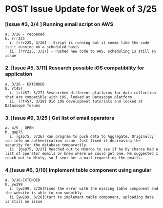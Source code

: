 # POST Issue Update for Week of 3/25

### [Issue #3, 3/4 ] Running email script on AWS
    a. 3/26 - reopened 
    b. rrr225
      i. [rrr225, 3/26] - Script is running but it seems like the code isn’t running on a scheduled basis
      ii. [rrr225, 3/27] - Pushed new code to AWS, scheduling is still an issue 
      
### 2. [Issue #5, 3/11] Research possible iOS compatibility for application 
    a. 3/26 - EXTENDED
    b. rt457
      i. [rt457, 3/27] Researched different platforms for data collection that are compatible with iOS, looked at Datascope platform
      ii. [rt457, 3/28] Did iOS development tutorials and looked at Datascope forums

### 3. [Issue #9, 3/25 ] Get list of email operators
    a. 4/5 - OPEN
    b. gap75
      i. [gap75, 3/26] Ran program to push data to Aggregate. Originally ran into an authentication issue. Just fixed it decreasing the security for the database temporarily.
      ii. [gap75, 3/27] Reached out to Monroe to see if he by chance had a list of operator emails or knew where we could get one. He suggested I reach out to Minty, so I sent her a mail requesting the emails. 

### 4.[Issue #6, 3/16] Implement table component using angular
    a. 3/16-EXTENDED
    b. yw299
      i. [yw299, 3/26]Fixed the error with the missing table component and the website is able to run smoothly
      ii.[yw299, 3/28]Start to implement table component, uploading data is still an issue
